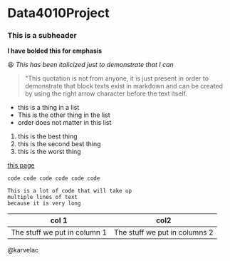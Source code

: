 # Data4010Project
### This is a subheader

**I have bolded this for emphasis**

😆
*This has been italicized just to demonstrate that I can*
>"This quotation is not from anyone,
>it is just present in order to demonstrate that block texts exist in markdown
>and can be created by using the right arrow
>character before the text itself.



- this is a thing in a list
- This is the other thing in the list
- order does not matter in this list


1. this is the best thing
2. this is the second best thing
3. this is the worst thing

[this page](https://github.com/karvelac/Data4010Project/new/main?readme=1)

`code code code code code code`

```
This is a lot of code that will take up
multiple lines of text
because it is very long
```

|col 1|col2|
|---|---|
|The stuff we put in column 1| The stuff we put in columns 2|

@karvelac


